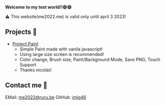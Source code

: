 __Welcome to my test world!!😄😄__

⚠️ This website(me2022.me) is valid only until april 3 2023!

## Projects 📒
* [Project.Paint](http://imjg46.github.io/paint)
     - Simple Paint made with vanila javascript!
     - Using large size screen is recommended!
     - Color change, Brush size, Paint/Background Mode, Save PNG, Touch Support
     - Thanks nicolás!

## Contact me 💌
EMail: <me2022@ruru.be>
GitHub: [imjg46](https://github.com/imjg46)
